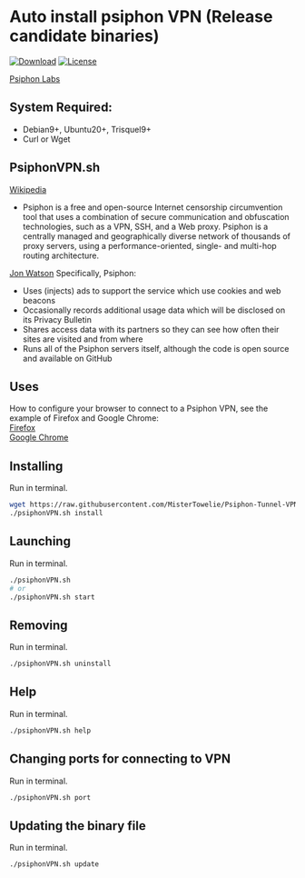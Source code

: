 # Auto install psiphon VPN (Release candidate binaries)
[![Download](https://img.shields.io/badge/download-Bash-brightgreen.svg)](https://raw.githubusercontent.com/MisterTowelie/Psiphon-Tunnel-VPN/main/psiphonVPN.sh)
[![License](https://img.shields.io/github/license/Shabinder/SpotiFlyer?style=flat-square)](https://www.gnu.org/licenses/gpl-3.0.html)

[Psiphon Labs](https://github.com/Psiphon-Labs/psiphon-labs.github.io)

## System Required:
* Debian9+, Ubuntu20+, Trisquel9+
* Curl or Wget

## PsiphonVPN.sh
[Wikipedia](https://en.wikipedia.org/wiki/Psiphon)  
* Psiphon is a free and open-source Internet censorship circumvention tool that uses a combination of secure communication and obfuscation technologies, such as a VPN, SSH, and a Web proxy. Psiphon is a centrally managed and geographically diverse network of thousands of proxy servers, using a performance-oriented, single- and multi-hop routing architecture.

[Jon Watson](https://www.comparitech.com/blog/vpn-privacy/using-psiphon-guide/) 
Specifically, Psiphon:
*  Uses (injects) ads to support the service which use cookies and web beacons
* Occasionally records additional usage data which will be disclosed on its Privacy Bulletin
* Shares access data with its partners so they can see how often their sites are visited and from where
* Runs all of the Psiphon servers itself, although the code is open source and available on GitHub

## Uses
How to configure your browser to connect to a Psiphon VPN, see the example of Firefox and Google Chrome:  
[Firefox](https://support.mozilla.org/en-US/kb/connection-settings-firefox)  
[Google Chrome](https://thesafety.us/proxy-setup-chrome-windows)

## Installing
Run in terminal.
```sh
wget https://raw.githubusercontent.com/MisterTowelie/Psiphon-Tunnel-VPN/main/psiphonVPN.sh && chmod +x psiphonVPN.sh
./psiphonVPN.sh install
```

## Launching
Run in terminal.
```sh
./psiphonVPN.sh
# or
./psiphonVPN.sh start
```

## Removing
Run in terminal.
```sh
./psiphonVPN.sh uninstall
```

## Help
Run in terminal.
```sh
./psiphonVPN.sh help
```

## Changing ports for connecting to VPN
Run in terminal.
```sh
./psiphonVPN.sh port
```

## Updating the binary file
Run in terminal.
```sh
./psiphonVPN.sh update
```










